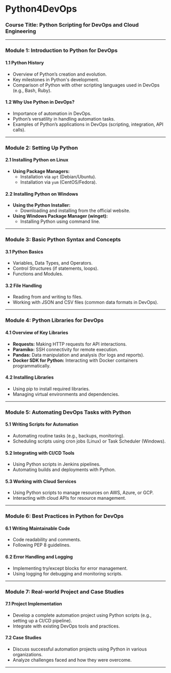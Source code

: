 # Python4DevOps

### Course Title: **Python Scripting for DevOps and Cloud Engineering**

---

### **Module 1: Introduction to Python for DevOps**

#### 1.1 Python History
- Overview of Python’s creation and evolution.
- Key milestones in Python's development.
- Comparison of Python with other scripting languages used in DevOps (e.g., Bash, Ruby).

#### 1.2 Why Use Python in DevOps?
- Importance of automation in DevOps.
- Python’s versatility in handling automation tasks.
- Examples of Python’s applications in DevOps (scripting, integration, API calls).

---

### **Module 2: Setting Up Python**

#### 2.1 Installing Python on Linux
- **Using Package Managers:**
  - Installation via `apt` (Debian/Ubuntu).
  - Installation via `yum` (CentOS/Fedora).
  
#### 2.2 Installing Python on Windows
- **Using the Python Installer:**
  - Downloading and installing from the official website.
- **Using Windows Package Manager (winget):**
  - Installing Python using command line.

---

### **Module 3: Basic Python Syntax and Concepts**

#### 3.1 Python Basics
- Variables, Data Types, and Operators.
- Control Structures (if statements, loops).
- Functions and Modules.

#### 3.2 File Handling
- Reading from and writing to files.
- Working with JSON and CSV files (common data formats in DevOps).

---

### **Module 4: Python Libraries for DevOps**

#### 4.1 Overview of Key Libraries
- **Requests:** Making HTTP requests for API interactions.
- **Paramiko:** SSH connectivity for remote execution.
- **Pandas:** Data manipulation and analysis (for logs and reports).
- **Docker SDK for Python:** Interacting with Docker containers programmatically.

#### 4.2 Installing Libraries
- Using pip to install required libraries.
- Managing virtual environments and dependencies.

---

### **Module 5: Automating DevOps Tasks with Python**

#### 5.1 Writing Scripts for Automation
- Automating routine tasks (e.g., backups, monitoring).
- Scheduling scripts using cron jobs (Linux) or Task Scheduler (Windows).

#### 5.2 Integrating with CI/CD Tools
- Using Python scripts in Jenkins pipelines.
- Automating builds and deployments with Python.
  
#### 5.3 Working with Cloud Services
- Using Python scripts to manage resources on AWS, Azure, or GCP.
- Interacting with cloud APIs for resource management.

---

### **Module 6: Best Practices in Python for DevOps**

#### 6.1 Writing Maintainable Code
- Code readability and comments.
- Following PEP 8 guidelines.

#### 6.2 Error Handling and Logging
- Implementing try/except blocks for error management.
- Using logging for debugging and monitoring scripts.

---

### **Module 7: Real-world Project and Case Studies**

#### 7.1 Project Implementation
- Develop a complete automation project using Python scripts (e.g., setting up a CI/CD pipeline).
- Integrate with existing DevOps tools and practices.

#### 7.2 Case Studies
- Discuss successful automation projects using Python in various organizations.
- Analyze challenges faced and how they were overcome.

---
